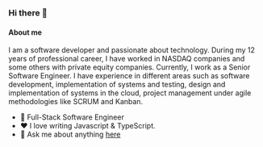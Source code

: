### Hi there 👋

#### About me
I am a software developer and passionate about technology. During my 12 years of professional career, I have worked in NASDAQ companies and some others with private equity companies. Currently, I work as a Senior Software Engineer. I have experience in different areas such as software development, implementation of systems and testing, design and implementation of systems in the cloud, project management under agile methodologies like SCRUM and Kanban.

- 💼 Full-Stack Software Engineer
- ❤️ I love writing Javascript & TypeScript.
- 💬 Ask me about anything [here](https://jfbarrios.hashnode.dev/contacto)
